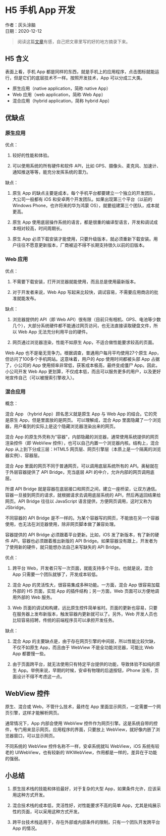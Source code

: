 # H5 手机 App 开发

作者：灰头涂脑  
日期：2020-12-12

> 阅读这篇[文章](http://www.ruanyifeng.com/blog/2019/12/hybrid-app-concepts.html)有感，自己把文章里写的好的地方摘录下来。

## H5 含义

表面上看，手机 App 都是同样的东西，就是手机上的应用程序，点击图标就能运行，但是它们的底层技术不一样。按照开发技术，App 可以分成三大类。

- 原生应用（native application，简称 native App）
- Web 应用（web application，简称 Web App）
- 混合应用（hybrid application，简称 hybrid App）

## 优缺点

### 原生应用

优点：

1. 较好的性能和体验。

2. 可以使用系统的所有硬件和软件 API，比如 GPS、摄像头、麦克风、加速计、通知推送等等，能充分发挥系统的潜力。

缺点：

1. 原生 App 的缺点主要是成本，每个手机平台都要建立一个独立的开发团队，大公司一般都有 iOS 和安卓两个开发团队。如果出现第三个平台（以前的 Windows Phone，也许将来的华为鸿蒙 OS），就要组建第三个团队，成本就更高。

2. 原生 App 使用底层操作系统的语言，都是很重的编译型语言，开发和调试成本相对较高，时间周期长。

3. 原生 App 必须下载安装才能使用，只要升级版本，就必须重新下载安装。用户往往不愿意更新版本，厂商被迫不得不长期支持很久以前的旧版本。

### Web 应用

优点：

1. 不需要下载安装，打开浏览器就能使用，而且总是使用最新版本。

2. 对于开发者来说，Web App 写起来比较快，调试容易，不需要应用商店的批准就能发布。

缺点：

1. 浏览器提供的 API（即 Web API）很有限（目前只有相机、GPS、电池等少数几个），大部分系统硬件都不能通过网页访问，也无法直接读取硬盘文件，所以 Web App 无法充分利用平台的硬件。

2. 网页通过浏览器渲染，性能不如原生 App，不适合做性能要求较高的页面。

Web App 也不是毫无竞争力。根据调查，普通用户每月平均使用27个原生 App，但访问了100多个手机网站。这意味着，用户的 App 使用时间都被头部 App 占据了，小公司的 App 使用频率非常低，获客成本极高，最终变成僵尸 App。因此，小公司开发 Web App 更划算，不仅成本低，而且可以服务更多的用户，以及更好地宣传自己（可以被搜索引擎收入）。

### 混合应用

概念：

混合 App （hybrid App）顾名思义就是原生 App 与 Web App 的结合。它的壳是原生 App，但是里面放的是网页。 可以理解成，混合 App 里面隐藏了一个浏览器，用户看到的实际上是这个隐藏浏览器渲染出来的网页。 

混合 App 的原生外壳称为"容器"，内部隐藏的浏览器，通常使用系统提供的网页渲染控件（即 WebView 控件），也可以自己内置一个浏览器内核。结构上，混合 App 从上到下分成三层：HTML5 网页层、网页引擎层（本质上是一个隔离的浏览器实例）、容器层。 

混合 App 里面的网页不同于普通网页，可以调用底层系统所有的 API。奥秘就在于外层容器提供了 API Bridge，充当底层 API 的中介，允许内部的网页调用底层。  

所谓 API Bridge 就是容器在底层接口和网页之间，建立一座桥梁，让双方通信。容器一旦接到网页的请求，就根据请求去调用底层系统的 API，然后再返回结果给网页。API Bridge 往往以 JavaScript 语言提供，方便网页调用，这时又称为 JSbridge。  

不同容器的 API Bridge 是不一样的。为某个容器写的网页，不能放在另一个容器使用，也无法在浏览器使用，除非网页脚本做了兼容处理。  

容器提供的 API Bridge 必须跟着平台更新。比如，iOS 发了新版本，有了新的硬件 API，容器也必须跟着推出新版的 API Bridge。如果容器没有跟上，开发者为了使用新的硬件，就只能想办法自己来写缺失的 API Bridge。

优点：

1. 跨平台 Web，开发者只写一次页面，就能支持多个平台。也就是说，混合 App 只需要一个团队就够了，开发成本较低。

2. 混合 App 的灵活性大，很容易集成多种功能。一方面，混合 App 很容易加载外部的 H5 页面，实现 App 的插件结构；另一方面，Web 页面可以方便地调用外部的 Web 服务。

3. Web 页面的调试和构建，远比原生控件简单省时。页面的更新也容易，只要在服务器上发布新版本，触发容器内更新就可以了。另外，Web 开发人员也比较容易招聘，传统的前端程序员可以承担开发任务。

缺点：

1. 混合 App 的主要缺点是，由于存在网页引擎的中间层，所以性能比较欠缺，不仅不如原生 App，而且由于 WebView 不是全功能浏览器，可能比 Web App 都要慢一些。

2. 由于页面跨平台，就无法使用只有特定平台提供的功能，导致体验不如纯的原生 App。举例来说，早期的时候，安卓有物理的后退按钮，iPhone 没有，页面设计不得不考虑这一点。

## WebView 控件

原生、混合或 Web，不管什么技术，最终在 App 里面显示网页，一定需要一个网页引擎，这样才能解析网页。 

通常情况下，App 内部会使用 WebView 控件作为网页引擎。这是系统自带的控件，专门用来显示网页。应用程序的界面，只要放上 WebView，就好像内嵌了浏览器窗口，可以显示网页。  

不同系统的 WebView 控件名称不一样，安卓系统就叫 WebView，iOS 系统有较老的 UIWebView，也有较新的 WKWebView，作用都是一样的，差异在于功能的强弱。

## 小总结

1. 原生技术栈的技能和体验最好，对于复杂的大型 App，如果条件允许，应该采用这种方式开发。

2. 混合技术栈的成本低，灵活性好，对性能要求不高的简单 App，尤其是纯展示性的页面，可以采用这种方式开发。

3. 跨平台技术栈适用于，存在外部或内部条件的限制，只有一个团队开发跨平台 App 的情况。